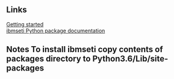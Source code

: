 ## Links  
[Getting started](https://github.com/ibm-watson-data-lab/seti_at_ibm/blob/master/README.md)  
[ibmseti Python package documentation](https://github.com/ibm-watson-data-lab/ibmseti/blob/master/README.md)
## Notes  To install ibmseti copy contents of packages directory to Python3.6/Lib/site-packages